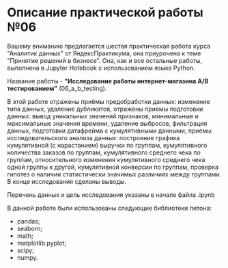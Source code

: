 # Описание практической работы №06

Вашему вниманию предлагается шестая практическая работа курса "Аналитик данных" от ЯндексПрактикума, она приурочена к теме "Принятие решений в бизнесе".
Она, как и все остальные работы, выполнена в Jupyter Hotebook с использованием языка Python.

Название работы - **"Исследование работы интернет-магазина A/B тестированием"** (06_a_b_testing).

В этой работе отражены приёмы предобработки данных: изменение типа данных, удаление дубликатов, отражены приемы подготовки данных: вывод уникальных значений признаков, минимальные и максимальные значения времени, удаление выбросов, фильтрация данных, подготовки датафрейма с кумулятивными данными, приемы  исследовательского анализа данных: построение графика кумулятивной (с нарастанием) выручки по группам, кумулятивного количества заказов по группам, кумулятивного среднего чека по группам, относительного изменения кумулятивного среднего чека одной группы к другой, кумулятивной конверсии по группам, проверка гипотез о наличии статистически значимых различиях между группами. В конце исследования сделаны выводы.

Перечень данных и цель иccледования указаны в начале файла .ipynb

В данной работе были использованы следующие библиотеки питона:
* pandas;
* seaborn;
* math;
* matplotlib.pyplot;
* scipy;
* numpy.
